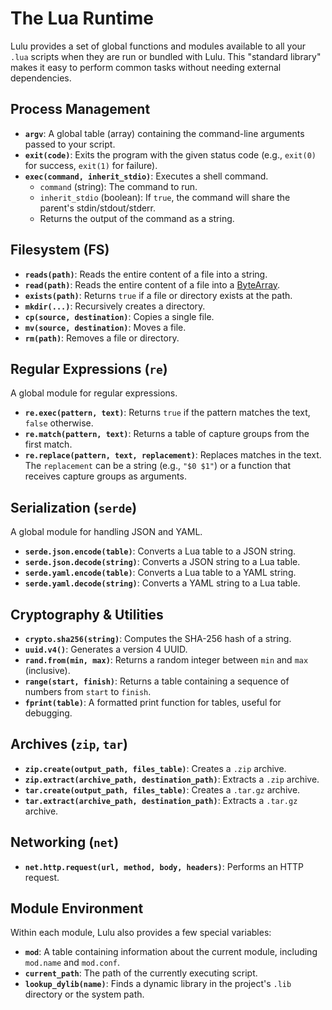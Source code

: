 # The Lua Runtime

Lulu provides a set of global functions and modules available to all your `.lua` scripts when they are run or bundled with Lulu. This "standard library" makes it easy to perform common tasks without needing external dependencies.

## Process Management

- **`argv`**: A global table (array) containing the command-line arguments passed to your script.
- **`exit(code)`**: Exits the program with the given status code (e.g., `exit(0)` for success, `exit(1)` for failure).
- **`exec(command, inherit_stdio)`**: Executes a shell command.
  - `command` (string): The command to run.
  - `inherit_stdio` (boolean): If `true`, the command will share the parent's stdin/stdout/stderr.
  - Returns the output of the command as a string.

## Filesystem (FS)

- **`reads(path)`**: Reads the entire content of a file into a string.
- **`read(path)`**: Reads the entire content of a file into a [ByteArray](./helper-classes.md#bytearray).
- **`exists(path)`**: Returns `true` if a file or directory exists at the path.
- **`mkdir(...)`**: Recursively creates a directory.
- **`cp(source, destination)`**: Copies a single file.
- **`mv(source, destination)`**: Moves a file.
- **`rm(path)`**: Removes a file or directory.

## Regular Expressions (`re`)

A global module for regular expressions.

- **`re.exec(pattern, text)`**: Returns `true` if the pattern matches the text, `false` otherwise.
- **`re.match(pattern, text)`**: Returns a table of capture groups from the first match.
- **`re.replace(pattern, text, replacement)`**: Replaces matches in the text. The `replacement` can be a string (e.g., `"$0 $1"`) or a function that receives capture groups as arguments.

## Serialization (`serde`)

A global module for handling JSON and YAML.

- **`serde.json.encode(table)`**: Converts a Lua table to a JSON string.
- **`serde.json.decode(string)`**: Converts a JSON string to a Lua table.
- **`serde.yaml.encode(table)`**: Converts a Lua table to a YAML string.
- **`serde.yaml.decode(string)`**: Converts a YAML string to a Lua table.

## Cryptography & Utilities

- **`crypto.sha256(string)`**: Computes the SHA-256 hash of a string.
- **`uuid.v4()`**: Generates a version 4 UUID.
- **`rand.from(min, max)`**: Returns a random integer between `min` and `max` (inclusive).
- **`range(start, finish)`**: Returns a table containing a sequence of numbers from `start` to `finish`.
- **`fprint(table)`**: A formatted print function for tables, useful for debugging.

## Archives (`zip`, `tar`)

- **`zip.create(output_path, files_table)`**: Creates a `.zip` archive.
- **`zip.extract(archive_path, destination_path)`**: Extracts a `.zip` archive.
- **`tar.create(output_path, files_table)`**: Creates a `.tar.gz` archive.
- **`tar.extract(archive_path, destination_path)`**: Extracts a `.tar.gz` archive.

## Networking (`net`)

- **`net.http.request(url, method, body, headers)`**: Performs an HTTP request.

## Module Environment

Within each module, Lulu also provides a few special variables:

- **`mod`**: A table containing information about the current module, including `mod.name` and `mod.conf`.
- **`current_path`**: The path of the currently executing script.
- **`lookup_dylib(name)`**: Finds a dynamic library in the project's `.lib` directory or the system path.
